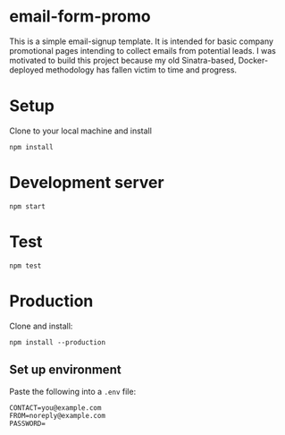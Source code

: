 email-form-promo
================

This is a simple email-signup template. It is intended for basic company
promotional pages intending to collect emails from potential leads. I was
motivated to build this project because my old Sinatra-based, Docker-deployed
methodology has fallen victim to time and progress.

# Setup

Clone to your local machine and install

```
npm install
```

# Development server

```
npm start
```

# Test

```
npm test
```

# Production                   

Clone and install:             

```
npm install --production       
```

## Set up environment          
  
Paste the following into a `.env` file:
  
```
CONTACT=you@example.com
FROM=noreply@example.com
PASSWORD=
```

